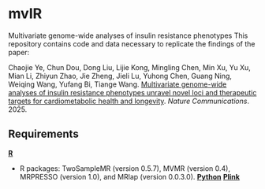 # mvIR
Multivariate genome-wide analyses of insulin resistance phenotypes
This repository contains code and data necessary to replicate the findings of the paper:

Chaojie Ye, Chun Dou, Dong Liu, Lijie Kong, Mingling Chen, Min Xu, Yu Xu, Mian Li, Zhiyun Zhao, Jie Zheng, Jieli Lu, Yuhong Chen, Guang Ning, Weiqing Wang, Yufang Bi, Tiange Wang. [Multivariate genome-wide analyses of insulin resistance phenotypes unravel novel loci and therapeutic targets for cardiometabolic health and longevity](https://www.nature.com/articles/s41562-024-01905-9). *Nature Communications*. 2025.

## Requirements
[**R**](https://www.r-project.org/)
- R packages: TwoSampleMR (version 0.5.7), MVMR (version 0.4), MRPRESSO (version 1.0), and MRlap (version 0.0.3.0).
[**Python**](https://www.python.org/downloads/)
[**Plink**](https://zzz.bwh.harvard.edu/plink/)
